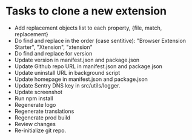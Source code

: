 # Tasks to clone a new extension

- Add replacement objects list to each property, {file, match, replacement}
- Do find and replace in the order (case sentitive):
  "Browser Extension Starter", "Xtension", "xtension"
- Do find and replace for version
- Update version in manifest.json and package.json
- Update Github repo URL in manifest.json and package.json
- Update uninstall URL in background script
- Update homepage in manifest.json and package.json
- Update Sentry DNS key in src/utils/logger.
- Update screenshot
- Run npm install
- Regenerate logo
- Regenerate translations
- Regenerate prod build
- Review changes
- Re-initialize git repo.
